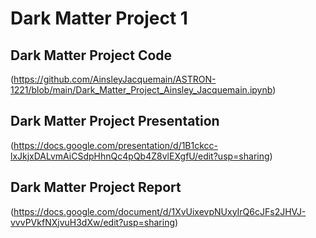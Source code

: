 # Dark Matter Project 1

## Dark Matter Project Code
(https://github.com/AinsleyJacquemain/ASTRON-1221/blob/main/Dark_Matter_Project_Ainsley_Jacquemain.ipynb) 

## Dark Matter Project Presentation
(https://docs.google.com/presentation/d/1B1ckcc-lxJkjxDALvmAiCSdpHhnQc4pQb4Z8vlEXgfU/edit?usp=sharing) 

## Dark Matter Project Report
(https://docs.google.com/document/d/1XvUixevpNUxyIrQ6cJFs2JHVJ-vvvPVkfNXjvuH3dXw/edit?usp=sharing)
